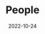 ---
title: People
date: 2022-10-24

type: landing

#---------------------------------------------------------------------------------

sections:

#---------------------------------------------------------------------------------

  - block: about.biography
    id: id-professor
    content:
      title: |-
        **Professor**
      # Choose a user profile to display (a folder name within `content/authors/`)
      username: Changdon Kee
    design:
      background:
        image:
          # Add your image background to `assets/media/`.
          # filename: welcome.jpg
          # filters:
          #   brightness: 1.0
          #  Image fit. Options are `cover` (default), `contain`, or `actual` size.  
          size: cover
          position: center
          parallax: false

#---------------------------------------------------------------------------------

  - block: people
    id: id-member
    content:
      title: |-
        **Member**
      # Choose which groups/teams of users to display.
      #   Edit `user_groups` in each user's profile to add them to one or more of these groups.
      user_groups:
          - Postdoc
          - Ph.D Student
          - M.S Student
      sort_by: Params.grad_year
      sort_ascending: true
    design:
      show_interests: false
      show_role: true
      show_social: true

#---------------------------------------------------------------------------------

  - block: people
    id: id-alumni
    content:
      title: |-
        **Alumni**
        </br>
        </br>
      # Choose which groups/teams of users to display.
      #   Edit `user_groups` in each user's profile to add them to one or more of these groups.
      user_groups:
          - Alumni
      sort_by: Params.grad_year
      sort_ascending: true
    design:
      show_interests: false
      show_role: true
      show_social: true


---